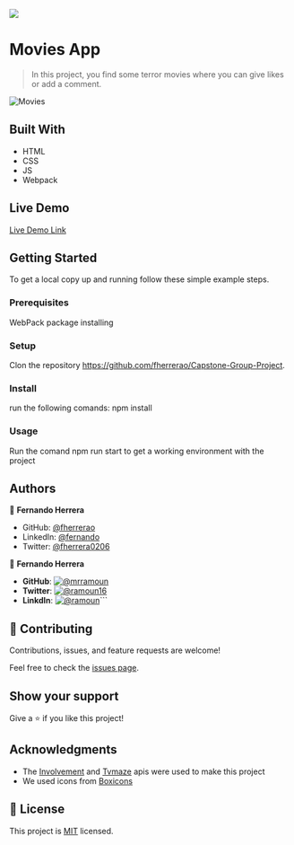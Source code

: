 ![](https://img.shields.io/badge/Microverse-blueviolet)

# Movies App

> In this project, you find some terror movies where you can give likes or add a comment.

![Movies](https://user-images.githubusercontent.com/91301423/156890177-7743b14d-e596-4c77-b0a1-d81bdf141752.png)



## Built With

- HTML
- CSS
- JS
- Webpack

## Live Demo

[Live Demo Link](https://fherrerao.github.io/Capstone-Group-Project/dist/)

## Getting Started

To get a local copy up and running follow these simple example steps.

### Prerequisites

WebPack package installing

### Setup

Clon the repository https://github.com/fherrerao/Capstone-Group-Project.

### Install

run the following comands:
npm install

### Usage

Run the comand npm run start to get a working environment with the project

## Authors

👤 **Fernando Herrera**

- GitHub: [@fherrerao](https://github.com/fherrerao)
- LinkedIn: [@fernando](https://www.linkedin.com/in/fernando-herrera-25a6361b2/)
- Twitter: [@fherrera0206](https://twitter.com/fherrera0206)

👤 **Fernando Herrera**

- **GitHub**: [![@mrramoun](https://img.shields.io/github/followers/MrRamoun?label=Ramoun&style=social)](https://github.com/mrramoun)
- **Twitter**: [![@ramoun16](https://img.shields.io/twitter/follow/ramoun16?label=ramoun16&style=social)](https://twitter.com/ramoun16)
- **LinkdIn**: [![@ramoun](https://img.shields.io/github/followers/ramon?label=ramoun&logo=linkedin&style=social)](https://www.linkedin.com/in/ramoun/)```

## 🤝 Contributing

Contributions, issues, and feature requests are welcome!

Feel free to check the [issues page](https://github.com/fherrerao/Capstone-Group-Project/issues).

## Show your support

Give a ⭐️ if you like this project!

## Acknowledgments
- The [Involvement](https://www.notion.so/Involvement-API-869e60b5ad104603aa6db59e08150270) and [Tvmaze](https://www.tvmaze.com/api) apis were used to make this project
- We used icons from [Boxicons](https://boxicons.com/)

## 📝 License

This project is [MIT](./MIT.md) licensed.
